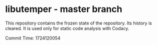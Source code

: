 # libutemper - master branch

This repository contains the frozen state of the repository.
Its history is cleared. It is used only for static code
analysis with Codacy.

Commit Time: 1724120054